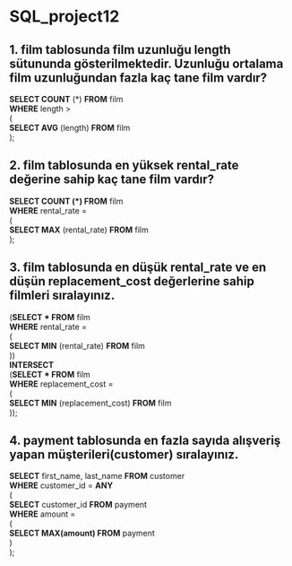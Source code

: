# SQL_project12  

## 1. film tablosunda film uzunluğu length sütununda gösterilmektedir. Uzunluğu ortalama film uzunluğundan fazla kaç tane film vardır?  

**SELECT COUNT** (*) **FROM** film  
**WHERE** length >  
(  
**SELECT AVG** (length) **FROM** film  
);  


## 2. film tablosunda en yüksek rental_rate değerine sahip kaç tane film vardır?  

**SELECT COUNT (*) FROM** film  
**WHERE** rental_rate =  
(  
**SELECT MAX** (rental_rate) **FROM** film  
);  


## 3. film tablosunda en düşük rental_rate ve en düşün replacement_cost değerlerine sahip filmleri sıralayınız.  

(**SELECT * FROM** film  
**WHERE** rental_rate =   
(  
	**SELECT MIN** (rental_rate) **FROM** film  
  ))  
**INTERSECT**  
(**SELECT * FROM** film  
**WHERE** replacement_cost =  
(  
	**SELECT MIN** (replacement_cost) **FROM** film  
));  


## 4. payment tablosunda en fazla sayıda alışveriş yapan müşterileri(customer) sıralayınız.  

**SELECT** first_name, last_name **FROM** customer  
**WHERE** customer_id = **ANY**  
(  
	**SELECT** customer_id **FROM** payment  
  **WHERE** amount =  
  (  
  **SELECT MAX(amount) FROM** payment  
  )  
);   

